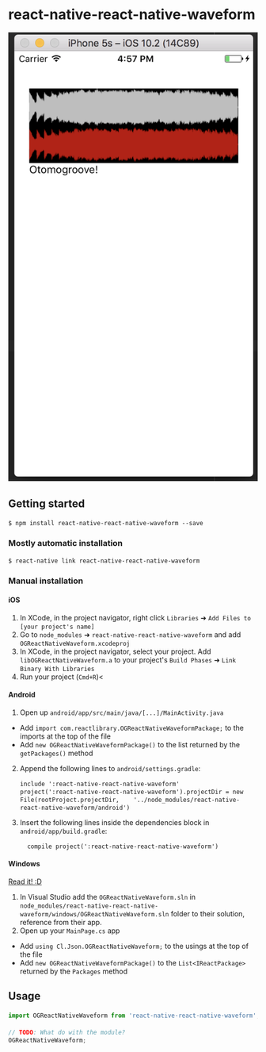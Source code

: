 
# react-native-react-native-waveform
![Alt text](/screenshots/screen1.png?raw=true "React Native waveform")
## Getting started

`$ npm install react-native-react-native-waveform --save`

### Mostly automatic installation

`$ react-native link react-native-react-native-waveform`

### Manual installation


#### iOS

1. In XCode, in the project navigator, right click `Libraries` ➜ `Add Files to [your project's name]`
2. Go to `node_modules` ➜ `react-native-react-native-waveform` and add `OGReactNativeWaveform.xcodeproj`
3. In XCode, in the project navigator, select your project. Add `libOGReactNativeWaveform.a` to your project's `Build Phases` ➜ `Link Binary With Libraries`
4. Run your project (`Cmd+R`)<

#### Android

1. Open up `android/app/src/main/java/[...]/MainActivity.java`
  - Add `import com.reactlibrary.OGReactNativeWaveformPackage;` to the imports at the top of the file
  - Add `new OGReactNativeWaveformPackage()` to the list returned by the `getPackages()` method
2. Append the following lines to `android/settings.gradle`:
  	```
  	include ':react-native-react-native-waveform'
  	project(':react-native-react-native-waveform').projectDir = new File(rootProject.projectDir, 	'../node_modules/react-native-react-native-waveform/android')
  	```
3. Insert the following lines inside the dependencies block in `android/app/build.gradle`:
  	```
      compile project(':react-native-react-native-waveform')
  	```

#### Windows
[Read it! :D](https://github.com/ReactWindows/react-native)

1. In Visual Studio add the `OGReactNativeWaveform.sln` in `node_modules/react-native-react-native-waveform/windows/OGReactNativeWaveform.sln` folder to their solution, reference from their app.
2. Open up your `MainPage.cs` app
  - Add `using Cl.Json.OGReactNativeWaveform;` to the usings at the top of the file
  - Add `new OGReactNativeWaveformPackage()` to the `List<IReactPackage>` returned by the `Packages` method


## Usage
```javascript
import OGReactNativeWaveform from 'react-native-react-native-waveform';

// TODO: What do with the module?
OGReactNativeWaveform;
```
  
